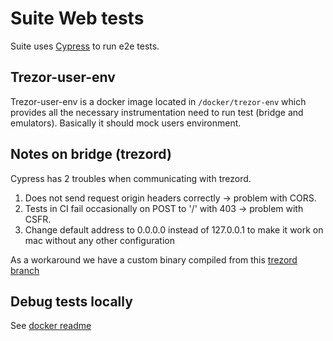 # Suite Web tests

Suite uses [Cypress](https://docs.cypress.io/guides/overview/why-cypress.html) to run e2e tests.

## Trezor-user-env 

Trezor-user-env is a docker image located in `/docker/trezor-env` which provides all the necessary instrumentation 
need to run test (bridge and emulators). Basically it should mock users environment.

## Notes on bridge (trezord)

Cypress has 2 troubles when communicating with trezord. 

1. Does not send request origin headers correctly -> problem with CORS.
1. Tests in CI fail occasionally on POST to '/' with 403 -> problem with CSFR.
1. Change default address to 0.0.0.0 instead of 127.0.0.1 to make it work on mac without any other configuration

As a workaround we have a custom binary compiled from this [trezord branch](https://github.com/trezor/trezord-go/tree/cypress)

## Debug tests locally

See [docker readme](../../../../docker/README.md)

    
